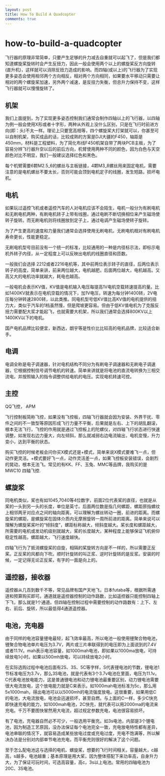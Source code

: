 ```yaml
---
layout: post
title: How To Build A Quadcopter
comments: true
---
```


# how-to-build-a-quadcopter

飞行器的原理非常简单，只要产生足够的升力减去自重就可以起飞了，但是我们都知道螺旋桨旋转时会产生反扭力，因此一般会使用两个以上的螺旋桨反方向旋转\(直升机\)，这样就可以消除反扭力造成的影响。而四轴\(或以上\)的飞行器为了实现更多姿态会使用相邻两个方向相反，相对两个方向相同，如果要水平移动只需要让相对的两个螺旋桨加速，另外两个减速，是反扭力失衡，但总升力保持不变，这样飞行器就可以慢慢旋转了。

## 机架

我们上面提到，为了实现更多姿态控制我们通常会制作四轴以上的飞行器，以四轴为例一般会使用X形或者十字形，两种从外观上没什么区别，只是在飞行时前进方向\(即：头\)不太一样。理论上只要宽高相等，四个螺旋桨大打架就可以，你甚至可以自制机架，购买成品的话，比较成熟的方案是DJI大疆的F450，轴距是450mm，材料是工程塑料，为了简化布线F450机架自带了两块PCB主板，为了容易分辨飞行器升空以后的前后方向，机臂使用两种不同的颜色，因为白色与天空颜色对比不明显，我们一般建议选择红色和黑色。

每个机臂需要6颗M2.5\_6的螺丝与主板链接，4颗M3\_8螺丝用来固定电机，需要注意的是电机螺丝不要太长，否则可能会顶到电机定子的线圈，发生短路，损坏电机。

## 电机

如果玩过遥控飞机或者遥控汽车的人对电机应该不会陌生，电机一般分为有刷电机和无刷电机两种，有刷电机转子上带有线圈，通过电刷不断切换相位来产生磁场使转子旋转。而无刷电机则将线圈放到定子上，通过电调产生磁场使转子旋转。

为了产生更高的速度和力量我们通常会选择使用无刷电机，无刷电机相对有刷电机寿命更长，性能更稳定。

无刷电机型号目前没有一个统一的标准，比较通用的一种是内径标示法，即标示电机外转子内径，从一定程度上可以反映出电机的线圈直径和匝数。

一般我们会选择 2212或者2216电机等，其中前两位表示转子的直径，后两位表示转子的高度，简单来讲，前来两位越大，电机越肥，后面两位越大，电机越高。又高又大的电机功率就越大，耗电也越高。

一般电机会表示KV值，KV值是电机输入电压每提高1V电机空载转速提高的量。比如1400KV就表示在电机空载的情况下，加1V电压，转速为每分钟1400转，2V电压每分钟转速2800转，以此类推。同电机型号低KV值比高KV值的电机提供的扭力大，类似于汽车的1档虽然慢，但是爬坡更容易。但由于低KV值电机为了克服反扭力需要配大浆才能起飞，也就需要大机架，所以我们通常会选择800KV以上1400KV以下的电机。

国产电机品牌比较便宜，新西达，朗宇等是性价比比较高的电机品牌，比较适合新手。

## 电调

电调全称是电子调速器，针对电机结构不同分为有刷电子调速器和无刷电子调速器，它根据控制信号调节电机的转速。简单来讲就是将电池的直流电转换为三相交流电，并按照输入的指令调整供给电机的电压。实现电机转速可控。

## 主控

QQ飞控， APM

飞行控制板简称飞控，如果没有飞控板，四轴飞行器就会因为安装、外界干扰、零件之间的不一致型等原因形成飞行力量不平衡，后果就是左右、上下的胡乱翻滚，根本无法飞行，飞控的作用就是通过飞控板上的陀螺仪，对四轴飞行状态进行快速调整，如发现右边力量大，向左倾斜，那么就减弱右边电流输出，电机变慢，升力变小，达到平衡的状态。


购买飞控的时候老板会问你买X模式还是+模式，简单来说X模式要难飞一点，但动作更灵活。+模式要好飞一点，动作灵活差一点，如果飞控板安装错误，会剧烈的晃动，根本无法飞。常见的有KK、FF、玉兔、MMC等品牌，我购买的是MWC10 四轴飞控.

## 螺旋浆


同电机类似，桨也有如1045,7040等4位数字，前面2位代表桨的直径，也就是从桨的一头到另一头的长度，单位是英寸。后面两位数是指几何螺距，螺距原指螺纹上相邻两牙对应点之间的轴向距离，可以理解为螺丝转动一圈，前进的距离。而螺旋桨的螺距，是螺旋桨在固体介质内无摩擦旋转一周所前进的距离。简单来说可以理解为螺旋桨桨叶的“倾斜度”，螺距标称越大，倾斜度越大。桨长度和螺距越大，所需要的电机或发动机级别就越大，桨的长度越大，某种程度上能够保证飞机俯仰稳定性越高，螺距越大，飞行速度越快。


四轴飞行为了抵消螺旋桨的自旋，相隔的桨旋转方向是不一样的，所以需要正反桨。正反桨的风都向下吹。顺时针旋转的叫正浆、逆时针旋转的是反浆。安装的时候，一定记得无论正反桨，有字的一面是向上的。

## 遥控器，接收器

遥控器从几百到数千不等，常见品牌有国产天地飞，日本futaba等，根据所需通道和预算购买即可。通道就是遥控器控制的动作路数，比如遥控器只能控制四轴上下飞，那么就是1个通道。但四轴在控制过程中需要控制的动作路数有：上下、左右、前后、旋转，所以最低得4通道遥控器。

## 电池，充电器

由于同样的电池容量锂电最轻，起飞效率最高，所以电池一般使用锂聚合物电池，锂聚合物电池单片电压为3.7V，两片或三片串联得到的电压即为上面说到的7.4V或者11.1V。mah表示电池容量，如1000mah电池，即如果以1000ma放电，可持续放电1小时。如果以500mh放电，可以持续放电2小时。

在实际选购过程中电池后面有2S、3S、5C等字样，S代表锂电池的节数，锂电池1节标准电压为3.7v，那么3S电池，就是代表有3个3.7v电池在里面，电压为11.1v。C代表电池放电能力，这是普通锂电池和动力锂电池最重要区别，动力锂电池需要很大电流放电，这个放电能力就是C来表示。如1000mah电池标准为5c，那么用5x1000mah，得出电池可以以5000mh的电流强度放电。这很重要，如果用低C的电池，大电流放电，电池会迅速损坏，甚至自燃。与上面的C一样，多少C快充即快速充电的能力，如1000mah电池，2C快充，就代表可以用2000ma的电流来充电。千万不要图快冒然用大电流，超过规定参数充电，电池很容易损坏。


有了电池，充电器自然必不可少，一般选用平衡充。如3s电池，内部是3个锂电池，因为制造工艺原因，没办法保证每个电池完全一致，充电放电特性都有差异，电池串联的情况下，就容易造成某些放电过度或充电过度，充电不饱满等，所以解决办法是分别对内部单节电池充电，而平衡充则很好的解决了这个问题。

至于怎么配电池这与选择的电机、螺旋桨，想要的飞行时间相关。容量越大，c越高，s越多，电池越重；基本原理是用大桨，因为整体搭配下来功率高，自身升力大，为了保证可玩时间，可选高容量，高c，3s以上电池。常用的四轴电池为20C、3S电池。


